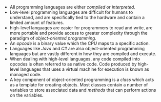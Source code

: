 
- All programming languages are either _compiled_ or _interpreted_.
- Low-level programming languages are difficult for humans to understand, and are specifically tied to the hardware and contain a limited amount of features.
- high-level languages are easier for programmers to read and write, are more portable and provide access to greater complexity through the paradigm of _object-oriented programming_.
- An *opcode* is a binary value which the CPU maps to a specific action.
- Languages like _Java_ and _C#_ are also object-oriented programming languages but are vastly different in how they are compiled and execute.
- When dealing with high-level languages, any code compiled into opcodes is often referred to as native code. Code produced by high-level languages that uses a virtual machine for execution is known as managed code.
- A key component of object-oriented programming is a _class_ which acts as a template for creating objects. Most classes contain a number of variables to store associated data and _methods_ that can perform actions on the variables.
